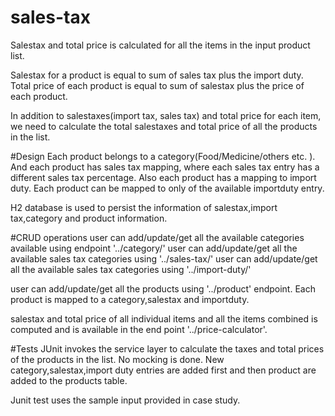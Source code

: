 # sales-tax

Salestax and total price is calculated for all the items in the input product list.

Salestax for a product is equal to sum of sales tax plus the import duty. 
Total price of each product is equal to sum of salestax plus the price of each product.

In addition to salestaxes(import tax, sales tax) and total price for each item, we need to calculate the total salestaxes and total price of all the products in the list.

#Design
Each product belongs to a category(Food/Medicine/others etc. ). 
And each product has sales tax mapping, where each sales tax entry has a different sales tax percentage.
Also each product has a mapping to import duty. Each product can be mapped to only of the available importduty entry.

H2 database is used to persist the information of salestax,import tax,category and product information.

#CRUD operations
user can add/update/get all the available categories available using endpoint '../category/'
user can add/update/get all the available sales tax categories using '../sales-tax/'
user can add/update/get all the available sales tax categories using '../import-duty/'

user can add/update/get all the products using '../product' endpoint. Each product is mapped to a category,salestax and importduty.

salestax and total price of all individual items and all the items combined is computed and is available in the end point '../price-calculator'.


#Tests
JUnit invokes the service layer to calculate the taxes and total prices of the products in the list. 
No mocking is done. 
New category,salestax,import duty entries are added first and then product are added to the products table.

Junit test uses the sample input provided in case study.
